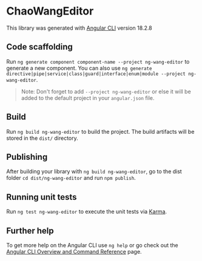 # ChaoWangEditor

This library was generated with [Angular CLI](https://github.com/angular/angular-cli) version 18.2.8

## Code scaffolding

Run `ng generate component component-name --project ng-wang-editor` to generate a new component. You can also use `ng generate directive|pipe|service|class|guard|interface|enum|module --project ng-wang-editor`.
> Note: Don't forget to add `--project ng-wang-editor` or else it will be added to the default project in your `angular.json` file. 

## Build

Run `ng build ng-wang-editor` to build the project. The build artifacts will be stored in the `dist/` directory.

## Publishing

After building your library with `ng build ng-wang-editor`, go to the dist folder `cd dist/ng-wang-editor` and run `npm publish`.

## Running unit tests

Run `ng test ng-wang-editor` to execute the unit tests via [Karma](https://karma-runner.github.io).

## Further help

To get more help on the Angular CLI use `ng help` or go check out the [Angular CLI Overview and Command Reference](https://angular.io/cli) page.
